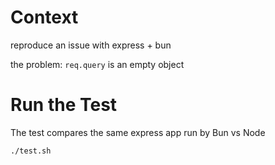 # Context

reproduce an issue with express + bun

the problem: `req.query` is an empty object

# Run the Test

The test compares the same express app run by Bun vs Node

```shell
./test.sh
```
